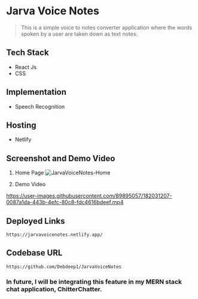 # Jarva Voice Notes

> This is a simple voice to notes converter application where the words spoken by a user are taken down as text notes.


## Tech Stack
- React Js
- CSS

## Implementation
- Speech Recognition

## Hosting
- Netlify

## Screenshot and Demo Video

1. Home Page
![JarvaVoiceNotes-Home](https://user-images.githubusercontent.com/89895057/182031261-9da0b358-4f93-42d6-9fed-82664f637b11.png)



2. Demo Video

https://user-images.githubusercontent.com/89895057/182031207-0087a1da-443b-4efc-80c8-fdc4616bdeef.mp4


## Deployed Links
```
https://jarvavoicenotes.netlify.app/
```
## Codebase URL
```
https://github.com/Debdeep1/JarvaVoiceNotes
```

### In future, I will be integrating this feature in my MERN stack chat application, ChitterChatter.
